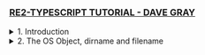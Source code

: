 ### [RE2-TYPESCRIPT TUTORIAL - DAVE GRAY](https://youtube.com/playlist?list=PL0Zuz27SZ-6PFkIxaJ6Xx_X46avTM1aYw)

<details>
  <summary>1. Introduction </summary>

# Install and Check Node Version

```jsbs

```

# Run Node Server

### server.js:

```js

```

```jsbs

```

### output:

```js

```

# #End </details>

<details>
  <summary>2. The OS Object, dirname and filename </summary>

# OS Object, dirname and filename

### server.js:

```js

```

```bs
node server
```

### output:

```js

```

# #End </details>
